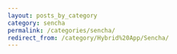 ```yaml
---
layout: posts_by_category
category: sencha
permalink: /categories/sencha/
redirect_from: /category/Hybrid%20App/Sencha/
---
```

